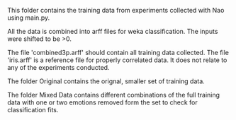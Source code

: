 This folder contains the training data from experiments collected with Nao using
main.py.

All the data is combined into arff files for weka classification. The inputs were shifted to be >0.

The file 'combined3p.arff' should contain all training data collected.
The file 'iris.arff' is a reference file for properly correlated data. It does not relate to any of the experiments conducted.

The folder Original contains the orignal, smaller set of training data.

The folder Mixed Data contains different combinations of the full training data with one or two emotions removed form the set to check for classification fits.
